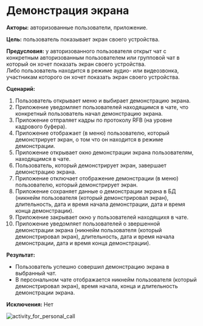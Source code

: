 # Демонстрация экрана

**Акторы:** авторизованные пользователи, приложение.

**Цель:** пользователь показывает экран своего устройства.

**Предусловия:** у авторизованного пользователя открыт чат с конкретным авторизованным пользователем или групповой чат в который он хочет показать экран своего устройства.  
Либо пользователь находится в режиме аудио- или видеозвонка, участникам которого он хочет показать экран своего устройства.

**Сценарий:**
1. Пользователь открывает меню и выбирает демонстрацию экрана.
2. Приложение уведомляет пользователей находящимся в чате, что конкретный пользователь начал демонстрацию экрана.
3. Приложение отпраляет кадры по протоколу RFB (на уровне кадрового буфера).
4. Приложение отображает (в меню) пользователю, который демонстрирует экран, о том что он находится в режиме демонстрации.
5. Приложение открывает окно демонстрации экрана пользователям, находящимся в чате.
6. Пользователь, который демонстрирует экран, завершает демонстрацию экрана.
7. Приложение отключает отображение демонстрации (в меню) пользователю, который демонстрирует экран.
8. Приложение сохраняет данные о демонстрации экрана в БД (никнейм пользователя (который демонстрировал экран), длительность, дата и время начала демонстрации, дата и время конца демонстрации).
9. Приложение закрывает окно у пользователей находящихя в чате.
10. Приложение уведомляет пользователей о звершенной демонстрации экрана (никнейм пользователя (который демонстрировал экран), длительность, дата и время начала демонстрации, дата и время конца демонстрации).

**Результат:**
* Пользователь успешно совершил демонстрацию экрана в выбранный чат.
* В персональном чате отображается никнейм пользователя (который демонстрировал экран), время начала, конца и длительность демонстрации экрана.

**Исключения:**
Нет




![activity_for_personal_call](http://www.plantuml.com/plantuml/png/TP9Dxvim3CRlV0fBk_px5U3IRjEEcxGNxUmcfeaKuYmshIRnuLSC6wDLBmWRy-HvVl5H5AkEGsgc7q9rQgnksY-5iW32G7a4p1w44ZcTM-8gKGPF0sVHYXevTytqxfGr_XhfPuXAqwcK59rzcvhsCsli8mcCGbKWPj10u08gwFn0a4BkFk9i0W8Ac17osu4IiCPywPhs6sKlq5SSJFBUDBsldzv3gQpiEC6RQTCo1UUnxwb2eYkbmrtXOvIIyBV0s-B5SXu0b-DlWI7A_mdpPVDXZWD1j22u1m43U-esVdllS8lPymrwhajwuz7zPTz-3xHpiFvc3bSbnqD9f2JMV4IpusunyPpMMRza1kwjtDlUSr2suWMCdQ7vEl1AyfZKe-AgO-zdb9dBXyIo-jbOFAz5zxGpt0F-2-zVBA4eb-P8sOz3-WC0 "Диаграмма activity")
